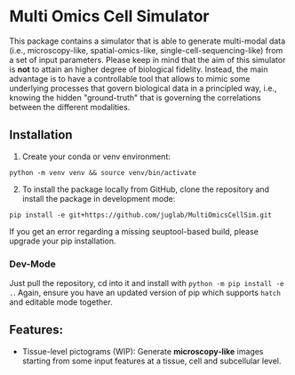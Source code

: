 # Multi Omics Cell Simulator

This package contains a simulator that is able to generate multi-modal data (i.e., microscopy-like, spatial-omics-like, single-cell-sequencing-like) from a set of input parameters.
Please keep in mind that the aim of this simulator is **not** to attain an higher degree of biological fidelity. Instead, the main advantage is to have a controllable tool that allows to mimic some underlying processes that govern biological data in a principled way, i.e., knowing the hidden "ground-truth" that is governing the correlations between the different modalities.


## Installation

1) Create your conda or venv environment:
```
python -m venv venv && source venv/bin/activate
```
2) To install the package locally from GitHub, clone the repository and install the package in development mode:

```
pip install -e git+https://github.com/juglab/MultiOmicsCellSim.git
```
If you get an error regarding a missing seuptool-based build, please upgrade your pip installation.

### Dev-Mode

Just pull the repository, cd into it and install with `python -m pip install -e .`. Again, ensure you have an updated version of pip which supports `hatch` and editable mode together.

## Features:

- Tissue-level pictograms (WIP): Generate **microscopy-like** images starting from some input features at a tissue, cell and subcellular level. 